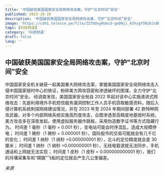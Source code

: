 ```yaml
---
title: '中国破获美国国家安全局网络攻击案，守护”北京时间”安全'
published: 2025-10-19
description: '中国破获美国国家安全局网络攻击案，守护”北京时间”安全'
image: 'https://cdn1.telesco.pe/file/ZZYbOxyKUmid-geDNji_A3hzgY5N16JcB0s3bwpWJXP-poQX6RQvHk0vZLETcE7v2xfFJ1gWlZGgflXIGRuIy4JEdG8Z4ZHtV6PBF6FBoy0p9UrogKmcjXmPlf3wmh2xAgIyqqlx5T3-As3G6y7tp_CU0xdD6buCU9HLOCzf7juiAZBFzFIkyLFSDKf42XSpGyFG32eprXew8YCpLOXSbC79wgj30ntglRHPU1JYpo8un55rcam6fpEi62QvALREgLXVbq_znkUsUmWHA3hovze2nxZvpDQj2L-kSTtXkHud0kGVL4zXid-fkiZXO7SiOO1EnGtIilKRkR2EQ35eaQ.jpg'
tags: [科技频道]
category: '科技频道'
draft: false
lang: ''
---
```


## 中国破获美国国家安全局网络攻击案，守护"北京时间"安全

中国国家安全机关破获一起美国重大网络攻击案，掌握美国国家安全局网络攻击入侵中国国家授时中心的铁证，粉碎美方网攻窃密和渗透破坏的图谋，全力守护“北京时间”安全。
经调查发现，美国国家安全局自 2022 年起对该中心实施递进式网络攻击：先是利用境外手机短信服务漏洞控制工作人员手机窃取敏感资料，随后入侵计算机系统刺探网络建设情况，并在 2023 年至 2024 年期间部署 42 款特种网攻武器，对多个内部网络系统实施高烈度攻击，企图渗透至高精度地基授时系统。美方攻击多在深夜发起，使用虚拟服务器作跳板，采用伪造数字证书等方式隐藏行为。
时间差 1 毫秒（1 毫秒 = 0.001 秒），变电站可能会时序混乱，造成大规模停电；
时间差 1 微秒（1 微秒 = 0.000001 秒），国际股市的交易可能就会有几千亿的变化；
时间差 1 纳秒（1 纳秒 =0.000000001 秒），北斗的定位精度就会差 30 厘米；
时间差 1 纳秒（1 纳秒 =0.000000001 秒），无线电载波就无法同步，手机通话和上网就无法实现；
时间差 1 皮秒（1 皮秒 = 0.000000000001 秒），我们的月壤采集车和“嫦娥”飞船的定位就会产生几公里偏差。

*来源*
